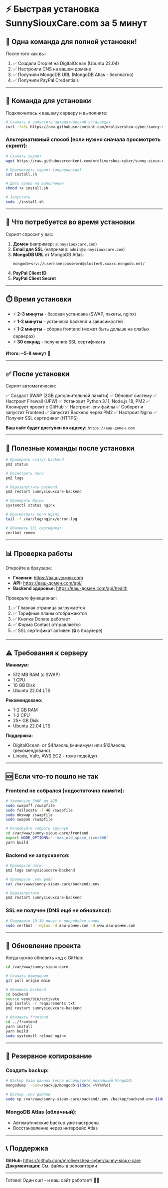 # ⚡ Быстрая установка SunnySiouxCare.com за 5 минут

## 🎯 Одна команда для полной установки!

После того как вы:
1. ✅ Создали Droplet на DigitalOcean (Ubuntu 22.04)
2. ✅ Настроили DNS на вашем домене
3. ✅ Получили MongoDB URL (MongoDB Atlas - бесплатно)
4. ✅ Получили PayPal Credentials

---

## 🚀 Команда для установки

Подключитесь к вашему серверу и выполните:

```bash
# Скачать и запустить автоматический установщик
curl -fsSL https://raw.githubusercontent.com/mrolivershea-cyber/sunny-sioux-care/main/install.sh | sudo bash
```

### Альтернативный способ (если нужно сначала просмотреть скрипт):

```bash
# Скачать скрипт
wget https://raw.githubusercontent.com/mrolivershea-cyber/sunny-sioux-care/main/install.sh

# Просмотреть скрипт (опционально)
cat install.sh

# Дать права на выполнение
chmod +x install.sh

# Запустить
sudo ./install.sh
```

---

## 📝 Что потребуется во время установки

Скрипт спросит у вас:

1. **Домен** (например: `sunnysiouxcare.com`)
2. **Email для SSL** (например: `admin@sunnysiouxcare.com`)
3. **MongoDB URL** от MongoDB Atlas:
   ```
   mongodb+srv://username:password@cluster0.xxxxx.mongodb.net/
   ```
4. **PayPal Client ID**
5. **PayPal Client Secret**

---

## ⏱️ Время установки

- ⚡ **2-3 минуты** - базовая установка (SWAP, пакеты, nginx)
- ⚡ **1-2 минуты** - установка backend и зависимостей
- ⚡ **1-2 минуты** - сборка frontend (может быть дольше на слабых серверах)
- ⚡ **30 секунд** - получение SSL сертификата

**Итого: ~5-8 минут** 🎉

---

## ✅ После установки

Скрипт автоматически:

✅ Создаст SWAP (2GB дополнительной памяти)
✅ Обновит систему
✅ Настроит Firewall (UFW)
✅ Установит Python 3.11, Node.js 18, PM2
✅ Клонирует проект с GitHub
✅ Настроит .env файлы
✅ Соберет и запустит Frontend
✅ Запустит Backend через PM2
✅ Настроит Nginx
✅ Получит SSL сертификат (HTTPS)

**Ваш сайт будет доступен по адресу:** `https://ваш-домен.com`

---

## 🔧 Полезные команды после установки

```bash
# Проверить статус backend
pm2 status

# Посмотреть логи
pm2 logs

# Перезапустить backend
pm2 restart sunnysiouxcare-backend

# Проверить Nginx
systemctl status nginx

# Просмотреть логи Nginx
tail -f /var/log/nginx/error.log

# Обновить SSL сертификат
certbot renew
```

---

## 📊 Проверка работы

Откройте в браузере:
- **Главная:** https://ваш-домен.com
- **API:** https://ваш-домен.com/api/
- **Backend здоровье:** https://ваш-домен.com/api/health

Проверьте функционал:
1. ✅ Главная страница загружается
2. ✅ Тарифные планы отображаются
3. ✅ Кнопка Donate работает
4. ✅ Форма Contact отправляется
5. ✅ SSL сертификат активен (🔒 в браузере)

---

## ⚠️ Требования к серверу

**Минимум:**
- 512 MB RAM (с SWAP)
- 1 CPU
- 10 GB Disk
- Ubuntu 22.04 LTS

**Рекомендовано:**
- 1-2 GB RAM
- 1-2 CPU
- 25+ GB Disk
- Ubuntu 22.04 LTS

**Поддержка:**
- DigitalOcean: от $4/месяц (минимум) или $12/месяц (рекомендовано)
- Linode, Vultr, AWS EC2 - тоже подойдут

---

## 🆘 Если что-то пошло не так

### Frontend не собрался (недостаточно памяти):
```bash
# Увеличьте SWAP до 4GB
sudo swapoff /swapfile
sudo fallocate -l 4G /swapfile
sudo mkswap /swapfile
sudo swapon /swapfile

# Попробуйте собрать вручную
cd /var/www/sunny-sioux-care/frontend
export NODE_OPTIONS="--max_old_space_size=800"
yarn build
```

### Backend не запускается:
```bash
# Проверьте логи
pm2 logs sunnysiouxcare-backend

# Проверьте .env файл
cat /var/www/sunny-sioux-care/backend/.env

# Перезапустите
pm2 restart sunnysiouxcare-backend
```

### SSL не получен (DNS ещё не обновился):
```bash
# Подождите 10-30 минут и попробуйте снова
sudo certbot --nginx -d ваш-домен.com -d www.ваш-домен.com
```

---

## 🔄 Обновление проекта

Когда нужно обновить код с GitHub:

```bash
cd /var/www/sunny-sioux-care

# Скачать изменения
git pull origin main

# Обновить backend
cd backend
source venv/bin/activate
pip install -r requirements.txt
pm2 restart sunnysiouxcare-backend

# Обновить frontend
cd ../frontend
yarn install
yarn build
sudo systemctl reload nginx
```

---

## 💾 Резервное копирование

### Создать backup:
```bash
# Backup базы данных (если используете локальный MongoDB)
mongodump --out=/backup/mongodb-$(date +%Y%m%d)

# Backup .env файлов
sudo cp /var/www/sunny-sioux-care/backend/.env /backup/backend-env-$(date +%Y%m%d).env
```

### MongoDB Atlas (облачный):
- Автоматические backup уже настроены
- Восстановление через интерфейс Atlas

---

## 📞 Поддержка

**GitHub:** https://github.com/mrolivershea-cyber/sunny-sioux-care
**Документация:** См. файлы в репозитории

---

Готово! Один curl - и ваш сайт работает! 🚀🎉
